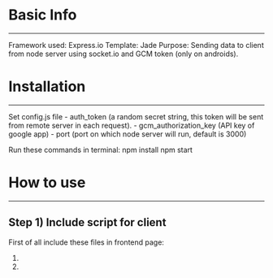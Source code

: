# Basic Info
-------------------------------------------------------------------------------
Framework used: Express.io
Template: Jade
Purpose: Sending data to client from node server using socket.io and GCM token (only on androids).

# Installation
-----------------------------------------------------------------
Set config.js file
	- auth_token (a random secret string, this token will be sent from remote server in each request).
	- gcm_authorization_key (API key of google app)
	- port (port on which node server will run, default is 3000)

Run these commands in terminal:
	npm install
	npm start


# How to use
------------------------------------------------------------------
Step 1) Include script for client
---------------------------------

First of all include these files in frontend page:

1) <script src="/socket.io/socket.io.js"></script>
2) <script src="http://code.jquery.com/jquery-1.7.1.min.js">
3) <script src="/public/javascripts/socket.js"> 

Last file provides a socketio() function which accepts three parameters:
	- link of node server
	- Identification of user (may be username, user_id or something similar)
	- callback function (this function will be called when notice is sent from server).

Call socket.io() function like this:

$(document).ready(function(){ socketio("http://localhost:3000", '233453', callback);});

callback function excepts one argument (data which is sent from server). 
This argument will be string only. If you send stringify json from server then first parse it in callback function.
callback function will not parse JSON automatically.

NOTE: 
	1) you have to set user identification dynamically. 
	2) It must be unique for each user (not for each device).
	3) JS file links are relative here but give absolute links in production code

Step 2.1)
--------------------------------
For sending data to client (using socket) hit POST request on url http://localhost:3000/emit with following parameters:
1) auth_token (equal to the value set in config.js file)
2) users (identification of users, saperated by comma (,))
3) data (a string)

NOTE: 
	1) If you are sending json as data then stringify it in callback function yourself.
	2) Users will get message only if they are active.

Step 2.2)
--------------------------------
For sending data to client (using GCM) hit POST request on url http://localhost:3000/gcm-emit with following parameters:
1) auth_token (equal to the value set in config.js file)
2) gcm (gcm token of all devices with comma (,) saperated)
3) data (a stringified json object)

NOTE:
	1) Only stringified JSON object is accepted for data
	2) Devices will get notification even if user(s) is (are) not active.

Step 3)
--------------------------------
If notification are sent successfully, you will get "success" (without colons) message in response.

NOTE: This is a text response, not a HTML response.

# Desktop Notifications
-----------------------------------------------------------------------
If you want to turn on desktop notification then you can use notifyMe() function defined in public/javascripts/socket.js.
This function accepts two parameters: 
	1) Title of the message
	2) Body of the message

You can use this function like this:
 
function callback(data){
	data = JSON.parse(data);
	notifyMe(data.name, data.message);
}

$(document).ready(function(){ 
	socketio("http://localhost:3000", '233453', callback);
});

# Node server code flow:
-------------------------------------------------------------------------
1) Server is started by executing bin/www file
2) www file includes routes/index file
3) routes/index file returns the app object (app is server instance which is created in app.js file).
4) purpose of routes/index file is routing (app.js file is included here and routes are attached with app object).
5) HTTP requests are handled in middlewares directory
	- pusher.js is handling sending requests
	- errors.js is handling errors (all errors written here will be included automatically)
6) Socket requests are handled in listeners directory
	- index.js is handling events

NOTE: All files are well commented, Open files for more details